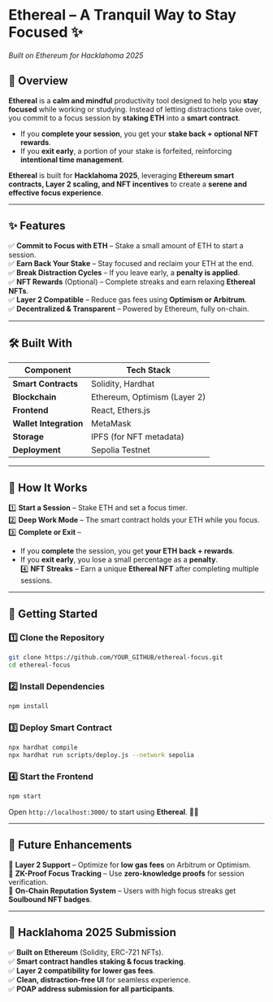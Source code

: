 # **Ethereal – A Tranquil Way to Stay Focused** ✨  
*Built on Ethereum for Hacklahoma 2025*  

## **🌿 Overview**  
**Ethereal** is a **calm and mindful** productivity tool designed to help you **stay focused** while working or studying. Instead of letting distractions take over, you commit to a focus session by **staking ETH** into a **smart contract**.  

- If you **complete your session**, you get your **stake back + optional NFT rewards**.  
- If you **exit early**, a portion of your stake is forfeited, reinforcing **intentional time management**.  

**Ethereal** is built for **Hacklahoma 2025**, leveraging **Ethereum smart contracts, Layer 2 scaling, and NFT incentives** to create a **serene and effective focus experience**.  

---

## **✨ Features**  
✅ **Commit to Focus with ETH** – Stake a small amount of ETH to start a session.  
✅ **Earn Back Your Stake** – Stay focused and reclaim your ETH at the end.  
✅ **Break Distraction Cycles** – If you leave early, a **penalty is applied**.  
✅ **NFT Rewards** (Optional) – Complete streaks and earn relaxing **Ethereal NFTs**.  
✅ **Layer 2 Compatible** – Reduce gas fees using **Optimism or Arbitrum**.  
✅ **Decentralized & Transparent** – Powered by Ethereum, fully on-chain.  

---

## **🛠 Built With**
| **Component** | **Tech Stack** |
|--------------|---------------|
| **Smart Contracts** | Solidity, Hardhat |
| **Blockchain** | Ethereum, Optimism (Layer 2) |
| **Frontend** | React, Ethers.js |
| **Wallet Integration** | MetaMask |
| **Storage** | IPFS (for NFT metadata) |
| **Deployment** | Sepolia Testnet |

---

## **🔹 How It Works**
1️⃣ **Start a Session** – Stake ETH and set a focus timer.  
2️⃣ **Deep Work Mode** – The smart contract holds your ETH while you focus.  
3️⃣ **Complete or Exit** –  
   - If you **complete** the session, you get **your ETH back + rewards**.  
   - If you **exit early**, you lose a small percentage as a **penalty**.  
4️⃣ **NFT Streaks** – Earn a unique **Ethereal NFT** after completing multiple sessions.  

---

## **🚀 Getting Started**
### **1️⃣ Clone the Repository**
```bash
git clone https://github.com/YOUR_GITHUB/ethereal-focus.git
cd ethereal-focus
```

### **2️⃣ Install Dependencies**
```bash
npm install
```

### **3️⃣ Deploy Smart Contract**
```bash
npx hardhat compile
npx hardhat run scripts/deploy.js --network sepolia
```

### **4️⃣ Start the Frontend**
```bash
npm start
```
Open `http://localhost:3000/` to start using **Ethereal**. 🌿✨  

---

## **🎨 Future Enhancements**
🔹 **Layer 2 Support** – Optimize for **low gas fees** on Arbitrum or Optimism.  
🔹 **ZK-Proof Focus Tracking** – Use **zero-knowledge proofs** for session verification.  
🔹 **On-Chain Reputation System** – Users with high focus streaks get **Soulbound NFT badges**.  

---

## **🎯 Hacklahoma 2025 Submission**
✅ **Built on Ethereum** (Solidity, ERC-721 NFTs).  
✅ **Smart contract handles staking & focus tracking**.  
✅ **Layer 2 compatibility for lower gas fees**.  
✅ **Clean, distraction-free UI** for seamless experience.  
✅ **POAP address submission for all participants**.  

